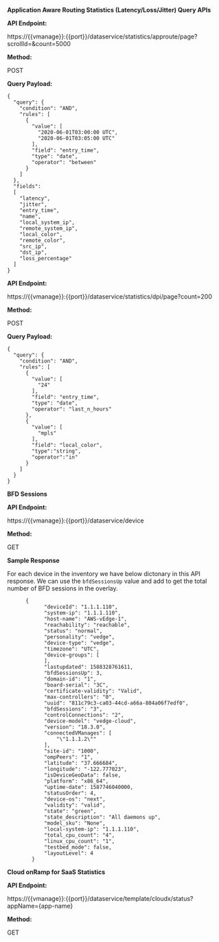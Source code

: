 
**Application Aware Routing Statistics (Latency/Loss/Jitter) Query APIs**

**API Endpoint:**

https://{{vmanage}}:{{port}}/dataservice/statistics/approute/page?scrollId=&count=5000

**Method:**

POST

**Query Payload:**

```
{
  "query": {
    "condition": "AND",
    "rules": [
      {
        "value": [              
          "2020-06-01T03:00:00 UTC",
          "2020-06-01T03:05:00 UTC"
        ],
        "field": "entry_time",
        "type": "date",
        "operator": "between"
      }
    ]
  },
  "fields":
  [
    "latency",
    "jitter",
    "entry_time",
    "name",
    "local_system_ip",
    "remote_system_ip",
    "local_color",
    "remote_color",
    "src_ip",
    "dst_ip",
    "loss_percentage"
  ]
}
```

**API Endpoint:**

https://{{vmanage}}:{{port}}/dataservice/statistics/dpi/page?count=200

**Method:**

POST

**Query Payload:**

```
{
  "query": {
    "condition": "AND",
    "rules": [
      {
        "value": [
          "24"
        ],
        "field": "entry_time",
        "type": "date",
        "operator": "last_n_hours"
      },
      {
        "value": [
          "mpls"
        ],
        "field": "local_color",
        "type":"string",
        "operator":"in"
      }
    ]
  }
}
```
**BFD Sessions**

**API Endpoint:**

https://{{vmanage}}:{{port}}/dataservice/device

**Method:**

GET

**Sample Response**

For each device in the inventory we have below dictonary in this API response. We can use the `bfdSessionsUp` value and add to get the total number of BFD sessions in the overlay. 

```
      {
            "deviceId": "1.1.1.110",
            "system-ip": "1.1.1.110",
            "host-name": "AWS-vEdge-1",
            "reachability": "reachable",
            "status": "normal",
            "personality": "vedge",
            "device-type": "vedge",
            "timezone": "UTC",
            "device-groups": [
            ],
            "lastupdated": 1588328761611,
            "bfdSessionsUp": 3,
            "domain-id": "1",
            "board-serial": "3C",
            "certificate-validity": "Valid",
            "max-controllers": "0",
            "uuid": "811c79c3-ca03-44cd-a66a-804a06f7edf0",
            "bfdSessions": "3",
            "controlConnections": "2",
            "device-model": "vedge-cloud",
            "version": "18.3.0",
            "connectedVManages": [
                "\"1.1.1.2\""
            ],
            "site-id": "1000",
            "ompPeers": "1",
            "latitude": "37.666684",
            "longitude": "-122.777023",
            "isDeviceGeoData": false,
            "platform": "x86_64",
            "uptime-date": 1587746040000,
            "statusOrder": 4,
            "device-os": "next",
            "validity": "valid",
            "state": "green",
            "state_description": "All daemons up",
            "model_sku": "None",
            "local-system-ip": "1.1.1.110",
            "total_cpu_count": "4",
            "linux_cpu_count": "1",
            "testbed_mode": false,
            "layoutLevel": 4
        }
```

**Cloud onRamp for SaaS Statistics**

**API Endpoint:**

https://{{vmanage}}:{{port}}/dataservice/template/cloudx/status?appName={app-name}

**Method:**

GET